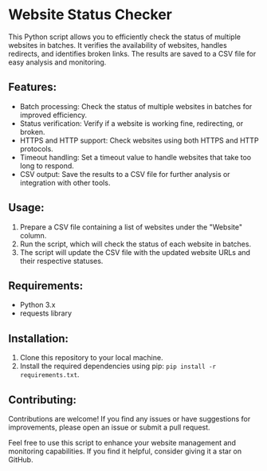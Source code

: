<h1>Website Status Checker</h1>

<p>This Python script allows you to efficiently check the status of multiple websites in batches. It verifies the availability of websites, handles redirects, and identifies broken links. The results are saved to a CSV file for easy analysis and monitoring.</p>

<h2>Features:</h2>
<ul>
  <li>Batch processing: Check the status of multiple websites in batches for improved efficiency.</li>
  <li>Status verification: Verify if a website is working fine, redirecting, or broken.</li>
  <li>HTTPS and HTTP support: Check websites using both HTTPS and HTTP protocols.</li>
  <li>Timeout handling: Set a timeout value to handle websites that take too long to respond.</li>
  <li>CSV output: Save the results to a CSV file for further analysis or integration with other tools.</li>
</ul>

<h2>Usage:</h2>
<ol>
  <li>Prepare a CSV file containing a list of websites under the "Website" column.</li>
  <li>Run the script, which will check the status of each website in batches.</li>
  <li>The script will update the CSV file with the updated website URLs and their respective statuses.</li>
</ol>

<h2>Requirements:</h2>
<ul>
  <li>Python 3.x</li>
  <li>requests library</li>
</ul>

<h2>Installation:</h2>
<ol>
  <li>Clone this repository to your local machine.</li>
  <li>Install the required dependencies using pip: <code>pip install -r requirements.txt</code>.</li>
</ol>

<h2>Contributing:</h2>
<p>Contributions are welcome! If you find any issues or have suggestions for improvements, please open an issue or submit a pull request.</p>

<p>Feel free to use this script to enhance your website management and monitoring capabilities. If you find it helpful, consider giving it a star on GitHub.</p>
